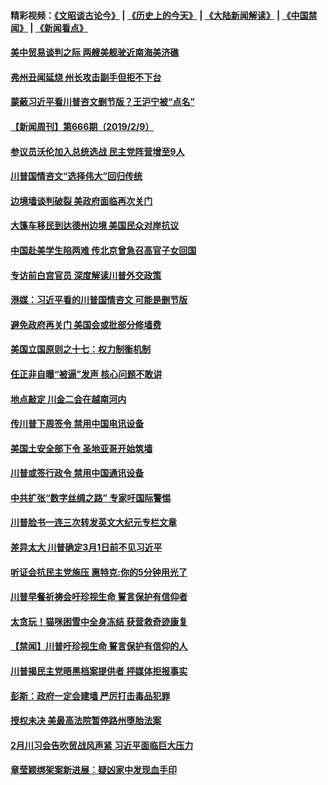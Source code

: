 #### 精彩视频：[《文昭谈古论今》](http://45.76.195.252/wenzhao) | [《历史上的今天》](http://45.76.195.252/today-in-history) | [《大陆新闻解读》](http://45.76.195.252/ntdtv-comedy) | [《中国禁闻》](http://45.76.195.252/ntdtv-news) | [《新闻看点》](http://45.76.195.252/news-insight) 

 #### [美中贸易谈判之际 两艘美舰驶近南海美济礁](../pages/prog203/a102509207.md?t=02120931?t=02120631?t=02120331?t=02120031?t=02112131?t=02111831?t=02111531?t=02111330) 

#### [弗州丑闻延烧 州长攻击副手但拒不下台](../pages/prog203/a102509184.md?t=02120931?t=02120631?t=02120331?t=02120031?t=02112131?t=02111831?t=02111531?t=02111330) 

#### [蒙蔽习近平看川普咨文删节版？王沪宁被“点名”](../pages/prog203/a102509044.md?t=02120931?t=02120631?t=02120331?t=02120031?t=02112131?t=02111831?t=02111531?t=02111330) 

#### [【新闻周刊】第666期（2019/2/9）](../pages/prog203/a102508925.md?t=02120931?t=02120631?t=02120331?t=02120031?t=02112131?t=02111831?t=02111531?t=02111330) 

#### [参议员沃伦加入总统选战 民主党阵营增至9人](../pages/prog203/a102508944.md?t=02120931?t=02120631?t=02120331?t=02120031?t=02112131?t=02111831?t=02111531?t=02111330) 

#### [川普国情咨文“选择伟大”回归传统](../pages/prog203/a102508872.md?t=02120931?t=02120631?t=02120331?t=02120031?t=02112131?t=02111831?t=02111531?t=02111330) 

#### [边境墙谈判破裂 美政府面临再次关门](../pages/prog203/a102508879.md?t=02120931?t=02120631?t=02120331?t=02120031?t=02112131?t=02111831?t=02111531?t=02111330) 

#### [大篷车移民到达德州边境 美国民众对岸抗议](../pages/prog203/a102508719.md?t=02120931?t=02120631?t=02120331?t=02120031?t=02112131?t=02111831?t=02111531?t=02111330) 

#### [中国赴美学生陷两难 传北京曾急召高官子女回国](../pages/prog203/a102508606.md?t=02120931?t=02120631?t=02120331?t=02120031?t=02112131?t=02111831?t=02111531?t=02111330) 

#### [专访前白宫官员 深度解读川普外交政策](../pages/prog203/a102508562.md?t=02120931?t=02120631?t=02120331?t=02120031?t=02112131?t=02111831?t=02111531?t=02111330) 

#### [港媒：习近平看的川普国情咨文 可能是删节版](../pages/prog203/a102508439.md?t=02120931?t=02120631?t=02120331?t=02120031?t=02112131?t=02111831?t=02111531?t=02111330) 

#### [避免政府再关门 美国会或批部分修墙费](../pages/prog203/a102508354.md?t=02120931?t=02120631?t=02120331?t=02120031?t=02112131?t=02111831?t=02111531?t=02111330) 

#### [美国立国原则之十七：权力制衡机制](../pages/prog203/a102508088.md?t=02120931?t=02120631?t=02120331?t=02120031?t=02112131?t=02111831?t=02111531?t=02111330) 

#### [任正非自曝“被逼”发声  核心问题不敢讲](../pages/prog203/a102507948.md?t=02120931?t=02120631?t=02120331?t=02120031?t=02112131?t=02111831?t=02111531?t=02111330) 

#### [地点敲定 川金二会在越南河内](../pages/prog203/a102507941.md?t=02120931?t=02120631?t=02120331?t=02120031?t=02112131?t=02111831?t=02111531?t=02111330) 

#### [传川普下周签令 禁用中国电讯设备](../pages/prog203/a102507868.md?t=02120931?t=02120631?t=02120331?t=02120031?t=02112131?t=02111831?t=02111531?t=02111330) 

#### [美国土安全部下令 圣地亚哥开始筑墙](../pages/prog203/a102507861.md?t=02120931?t=02120631?t=02120331?t=02120031?t=02112131?t=02111831?t=02111531?t=02111330) 

#### [川普或签行政令 禁用中国通讯设备](../pages/prog203/a102507770.md?t=02120931?t=02120631?t=02120331?t=02120031?t=02112131?t=02111831?t=02111531?t=02111330) 

#### [中共扩张“数字丝绸之路” 专家吁国际警惕](../pages/prog203/a102507785.md?t=02120931?t=02120631?t=02120331?t=02120031?t=02112131?t=02111831?t=02111531?t=02111330) 

#### [川普脸书一连三次转发英文大纪元专栏文章](../pages/prog203/a102507765.md?t=02120931?t=02120631?t=02120331?t=02120031?t=02112131?t=02111831?t=02111531?t=02111330) 

#### [差异太大 川普确定3月1日前不见习近平](../pages/prog203/a102507743.md?t=02120931?t=02120631?t=02120331?t=02120031?t=02112131?t=02111831?t=02111531?t=02111330) 

#### [听证会抗民主党施压 惠特克:你的5分钟用光了](../pages/prog203/a102507688.md?t=02120931?t=02120631?t=02120331?t=02120031?t=02112131?t=02111831?t=02111531?t=02111330) 

#### [川普早餐祈祷会吁珍视生命 誓言保护有信仰者](../pages/prog203/a102507681.md?t=02120931?t=02120631?t=02120331?t=02120031?t=02112131?t=02111831?t=02111531?t=02111330) 

#### [太贪玩！猫咪困雪中全身冻结 获营救奇迹康复](../pages/prog203/a102507647.md?t=02120931?t=02120631?t=02120331?t=02120031?t=02112131?t=02111831?t=02111531?t=02111330) 

#### [【禁闻】川普吁珍视生命 誓言保护有信仰的人](../pages/prog203/a102507701.md?t=02120931?t=02120631?t=02120331?t=02120031?t=02112131?t=02111831?t=02111531?t=02111330) 

#### [川普揭民主党晤黑档案提供者 抨媒体拒报事实](../pages/prog203/a102507602.md?t=02120931?t=02120631?t=02120331?t=02120031?t=02112131?t=02111831?t=02111531?t=02111330) 

#### [彭斯：政府一定会建墙 严厉打击毒品犯罪](../pages/prog203/a102507554.md?t=02120931?t=02120631?t=02120331?t=02120031?t=02112131?t=02111831?t=02111531?t=02111330) 

#### [授权未决 美最高法院暂停路州堕胎法案](../pages/prog203/a102507547.md?t=02120931?t=02120631?t=02120331?t=02120031?t=02112131?t=02111831?t=02111531?t=02111330) 

#### [2月川习会告吹贸战风声紧 习近平面临巨大压力](../pages/prog203/a102507521.md?t=02120931?t=02120631?t=02120331?t=02120031?t=02112131?t=02111831?t=02111531?t=02111330) 

#### [章莹颖绑架案新进展︰疑凶家中发现血手印](../pages/prog203/a102507282.md?t=02120931?t=02120631?t=02120331?t=02120031?t=02112131?t=02111831?t=02111531?t=02111330) 

